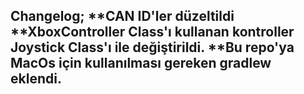 Changelog;
**CAN ID'ler düzeltildi
**XboxController Class'ı kullanan kontroller Joystick Class'ı ile değiştirildi.
**Bu repo'ya MacOs için kullanılması gereken gradlew eklendi.
--------------


